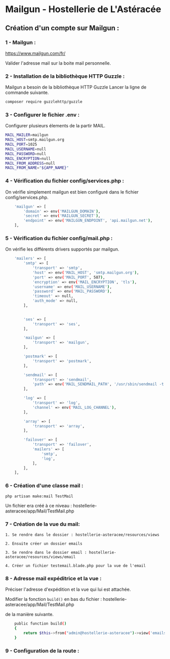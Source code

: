 # Mailgun - Hostellerie de L'Astéracée

## Création d'un compte sur Mailgun :

### 1 - Mailgun :

https://www.mailgun.com/fr/

Valider l'adresse mail sur la boite mail personnelle.

### 2 - Installation de la bibliothèque HTTP Guzzle :

Mailgun a besoin de la bibliothèque HTTP Guzzle
Lancer la ligne de commande suivante.

```sh
composer require guzzlehttp/guzzle
```

### 3 - Configurer le fichier .env :

Configurer plusieurs élements de la partir MAIL.

```sh
MAIL_MAILER=mailgun
MAIL_HOST=smtp.mailgun.org
MAIL_PORT=1025
MAIL_USERNAME=null
MAIL_PASSWORD=null
MAIL_ENCRYPTION=null
MAIL_FROM_ADDRESS=null
MAIL_FROM_NAME="${APP_NAME}"
```

### 4 - Vérification du fichier config/services.php :

On vérifie simplement mailgun est bien configuré dans le fichier config/services.php.

```sh
    'mailgun' => [
        'domain' => env('MAILGUN_DOMAIN'),
        'secret' => env('MAILGUN_SECRET'),
        'endpoint' => env('MAILGUN_ENDPOINT', 'api.mailgun.net'),
    ],
```

### 5 - Vérification du fichier config/mail.php :

On vérifie les différents drivers supportés par mailgun.

```sh
    'mailers' => [
        'smtp' => [
            'transport' => 'smtp',
            'host' => env('MAIL_HOST', 'smtp.mailgun.org'),
            'port' => env('MAIL_PORT', 587),
            'encryption' => env('MAIL_ENCRYPTION', 'tls'),
            'username' => env('MAIL_USERNAME'),
            'password' => env('MAIL_PASSWORD'),
            'timeout' => null,
            'auth_mode' => null,
        ],

        
        'ses' => [
            'transport' => 'ses',
        ],

        'mailgun' => [
            'transport' => 'mailgun',
        ],

        'postmark' => [
            'transport' => 'postmark',
        ],

        'sendmail' => [
            'transport' => 'sendmail',
            'path' => env('MAIL_SENDMAIL_PATH', '/usr/sbin/sendmail -t -i'),
        ],

        'log' => [
            'transport' => 'log',
            'channel' => env('MAIL_LOG_CHANNEL'),
        ],

        'array' => [
            'transport' => 'array',
        ],

        'failover' => [
            'transport' => 'failover',
            'mailers' => [
                'smtp',
                'log',
            ],
        ],
    ],  
```
### 6 - Création d'une classe mail :

```sh 
php artisan make:mail TestMail
```

Un fichier era créé à ce niveau : hostellerie-asteracee/app/Mail/TestMail.php

### 7 - Création de la vue du mail:

    1. Se rendre dans le dossier : hostellerie-asteracee/resources/views

    2. Ensuite créer un dossier emails
    
    3. Se rendre dans le dossier email : hostellerie-asteracee/resources/views/email

    4. Créer un fichier testemail.blade.php pour la vue de l'email

### 8 - Adresse mail expéditrice et la vue :

Préciser l'adresse d'expédition et la vue qui lui est attachée.

Modifier la fonction ```build()``` en bas du fichier : hostellerie-asteracee/app/Mail/TestMail.php

de la manière suivante.

```sh
    public function build()
    {
        return $this->from("admin@hostellerie-asteracee")->view('emails.testemail');
    }
```

### 9 - Configuration de la route :



```sh 

```
